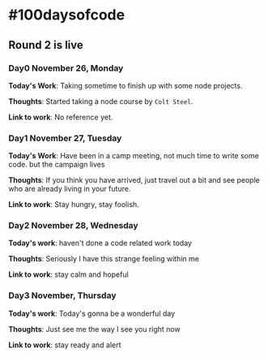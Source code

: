 # #100daysofcode

## Round 2 is live

### Day0 November 26, Monday

**Today's Work**: Taking sometime to finish up with some node projects.

**Thoughts**: Started taking a node course by `Colt Steel`.

**Link to work**: No reference yet.

### Day1 November 27, Tuesday 

**Today's Work**: Have been in a camp meeting, not much time to write some code. but the campaign lives

**Thoughts**: If you think you have arrived, just travel out a bit and see people who are already living in your future.

**Link to work**: Stay hungry, stay foolish.

### Day2 November 28, Wednesday 

**Today's work**: haven't done a code related work today

**Thoughts**: Seriously I have this strange feeling within me

**Link to  work**: stay calm and hopeful

### Day3 November, Thursday 

**Today's work**: Today's gonna be a wonderful day 

**Thoughts**: Just see me the way I see you right now

**Link to  work**: stay ready and alert
